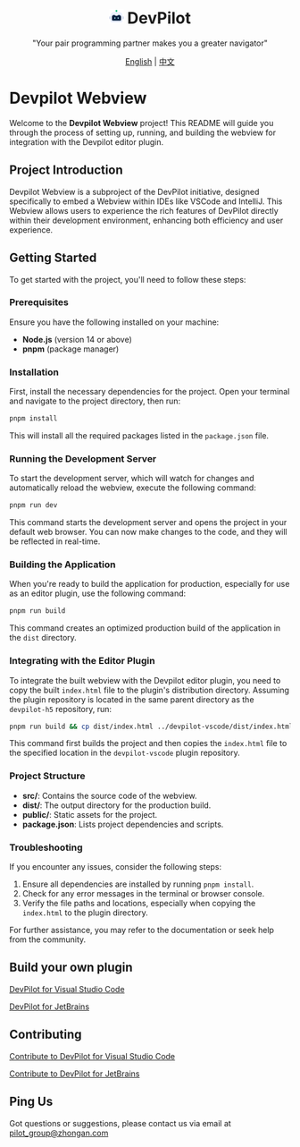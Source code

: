 <div align=center>

# <img src="./src/assets/devpilot.svg" width="26"> DevPilot

"Your pair programming partner makes you a greater navigator"

[English](README.md) | [中文](README_ZH.md)

</div>

# Devpilot Webview

Welcome to the **Devpilot Webview** project! This README will guide you through the process of setting up, running, and building the webview for integration with the Devpilot editor plugin.

## Project Introduction

Devpilot Webview is a subproject of the DevPilot initiative, designed specifically to embed a Webview within IDEs like VSCode and IntelliJ. This Webview allows users to experience the rich features of DevPilot directly within their development environment, enhancing both efficiency and user experience.

## Getting Started

To get started with the project, you'll need to follow these steps:

### Prerequisites

Ensure you have the following installed on your machine:

- **Node.js** (version 14 or above)
- **pnpm** (package manager)

### Installation

First, install the necessary dependencies for the project. Open your terminal and navigate to the project directory, then run:

```sh
pnpm install
```

This will install all the required packages listed in the `package.json` file.

### Running the Development Server

To start the development server, which will watch for changes and automatically reload the webview, execute the following command:

```sh
pnpm run dev
```

This command starts the development server and opens the project in your default web browser. You can now make changes to the code, and they will be reflected in real-time.

### Building the Application

When you're ready to build the application for production, especially for use as an editor plugin, use the following command:

```sh
pnpm run build
```

This command creates an optimized production build of the application in the `dist` directory.

### Integrating with the Editor Plugin

To integrate the built webview with the Devpilot editor plugin, you need to copy the built `index.html` file to the plugin's distribution directory. Assuming the plugin repository is located in the same parent directory as the `devpilot-h5` repository, run:

```sh
pnpm run build && cp dist/index.html ../devpilot-vscode/dist/index.html
```

This command first builds the project and then copies the `index.html` file to the specified location in the `devpilot-vscode` plugin repository.

### Project Structure

- **src/**: Contains the source code of the webview.
- **dist/**: The output directory for the production build.
- **public/**: Static assets for the project.
- **package.json**: Lists project dependencies and scripts.

### Troubleshooting

If you encounter any issues, consider the following steps:

1. Ensure all dependencies are installed by running `pnpm install`.
2. Check for any error messages in the terminal or browser console.
3. Verify the file paths and locations, especially when copying the `index.html` to the plugin directory.

For further assistance, you may refer to the documentation or seek help from the community.

## Build your own plugin

[DevPilot for Visual Studio Code](https://github.com/openpilot-hub/devpilot-vscode/blob/main/BUILD_PLUGIN_ZH.md)

[DevPilot for JetBrains](https://github.com/openpilot-hub/devpilot-intellij/blob/main/BUILD_PLUGIN_ZH.md)

## Contributing

[Contribute to DevPilot for Visual Studio Code](https://github.com/openpilot-hub/devpilot-vscode/blob/main/CONTRIBUTING_ZH.md)

[Contribute to DevPilot for JetBrains](https://github.com/openpilot-hub/devpilot-intellij/blob/main/CONTRIBUTING_ZH.md)

## Ping Us

Got questions or suggestions, please contact us via email at [pilot_group@zhongan.com](mailto:pilot_group@zhongan.com)

